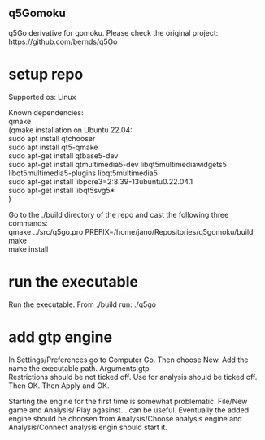 ## q5Gomoku

q5Go derivative for gomoku. Please check the original project:
https://github.com/bernds/q5Go


# setup repo
Supported os: Linux  

Known dependencies:  
qmake  
(qmake installation on Ubuntu 22.04:  
sudo apt install qtchooser  
sudo apt install qt5-qmake  
sudo apt-get install qtbase5-dev  
sudo apt-get install qtmultimedia5-dev libqt5multimediawidgets5 libqt5multimedia5-plugins libqt5multimedia5  
sudo apt-get install libpcre3=2:8.39-13ubuntu0.22.04.1  
sudo apt-get install libqt5svg5*  
)  

Go to the ./build directory of the repo and cast the following three commands:  
qmake ../src/q5go.pro PREFIX=/home/jano/Repositories/q5gomoku/build  
make  
make install  

# run the executable
Run the executable. From ./build run:
./q5go

# add gtp engine
In Settings/Preferences go to Computer Go. Then choose New. Add the name the executable path. Arguments:gtp  
Restrictions should be not ticked off. Use for analysis should be ticked off. Then OK. Then Apply and OK.

Starting the engine for the first time is somewhat problematic. File/New game and Analysis/ Play agasinst... can be useful. Eventually the added engine should be choosen from Analysis/Choose analysis engine and Analysis/Connect analysis engin should start it.


